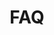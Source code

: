 ---
title: FAQ
type: landing

sections:
  - block: faq
    content:
    title: 자주 물어보는 질문
    faq_items: 
        - 질문: N/A
  - block: hero
    content:
      title: "FAQ"
      subtitle: 
      text: "궁금한게 있으면 아래 버튼을 통해 물어보세요"
      cta:
        label: "FAQ"
        url: "../contact/"
design:
    columns: '2'

banner:
    caption: ''
    image: 'faq.jpg'
---